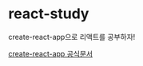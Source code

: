 # react-study

create-react-app으로 리액트를 공부하자!

[create-react-app 공식문서](https://legacy.reactjs.org/docs/create-a-new-react-app.html#create-react-app)
